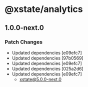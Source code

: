 # @xstate/analytics

## 1.0.0-next.0

### Patch Changes

- Updated dependencies [e09efc7]
- Updated dependencies [97b0569]
- Updated dependencies [e09efc7]
- Updated dependencies [025a2d6]
- Updated dependencies [e09efc7]
  - xstate@5.0.0-next.0
